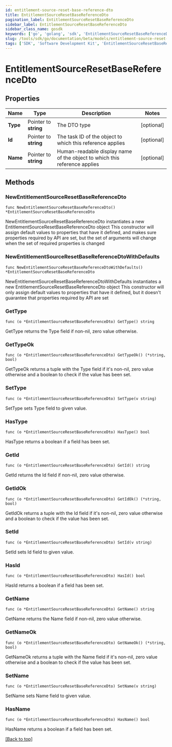 ```yaml
---
id: entitlement-source-reset-base-reference-dto
title: EntitlementSourceResetBaseReferenceDto
pagination_label: EntitlementSourceResetBaseReferenceDto
sidebar_label: EntitlementSourceResetBaseReferenceDto
sidebar_class_name: gosdk
keywords: ['go', 'golang', 'sdk', 'EntitlementSourceResetBaseReferenceDto'] 
slug: /tools/sdk/go/documentation/beta/models/entitlement-source-reset-base-reference-dto
tags: ['SDK', 'Software Development Kit', 'EntitlementSourceResetBaseReferenceDto']
---
```


# EntitlementSourceResetBaseReferenceDto

## Properties

Name | Type | Description | Notes
------------ | ------------- | ------------- | -------------
**Type** | Pointer to **string** | The DTO type | [optional] 
**Id** | Pointer to **string** | The task ID of the object to which this reference applies | [optional] 
**Name** | Pointer to **string** | Human-readable display name of the object to which this reference applies | [optional] 

## Methods

### NewEntitlementSourceResetBaseReferenceDto

`func NewEntitlementSourceResetBaseReferenceDto() *EntitlementSourceResetBaseReferenceDto`

NewEntitlementSourceResetBaseReferenceDto instantiates a new EntitlementSourceResetBaseReferenceDto object
This constructor will assign default values to properties that have it defined,
and makes sure properties required by API are set, but the set of arguments
will change when the set of required properties is changed

### NewEntitlementSourceResetBaseReferenceDtoWithDefaults

`func NewEntitlementSourceResetBaseReferenceDtoWithDefaults() *EntitlementSourceResetBaseReferenceDto`

NewEntitlementSourceResetBaseReferenceDtoWithDefaults instantiates a new EntitlementSourceResetBaseReferenceDto object
This constructor will only assign default values to properties that have it defined,
but it doesn't guarantee that properties required by API are set

### GetType

`func (o *EntitlementSourceResetBaseReferenceDto) GetType() string`

GetType returns the Type field if non-nil, zero value otherwise.

### GetTypeOk

`func (o *EntitlementSourceResetBaseReferenceDto) GetTypeOk() (*string, bool)`

GetTypeOk returns a tuple with the Type field if it's non-nil, zero value otherwise
and a boolean to check if the value has been set.

### SetType

`func (o *EntitlementSourceResetBaseReferenceDto) SetType(v string)`

SetType sets Type field to given value.

### HasType

`func (o *EntitlementSourceResetBaseReferenceDto) HasType() bool`

HasType returns a boolean if a field has been set.

### GetId

`func (o *EntitlementSourceResetBaseReferenceDto) GetId() string`

GetId returns the Id field if non-nil, zero value otherwise.

### GetIdOk

`func (o *EntitlementSourceResetBaseReferenceDto) GetIdOk() (*string, bool)`

GetIdOk returns a tuple with the Id field if it's non-nil, zero value otherwise
and a boolean to check if the value has been set.

### SetId

`func (o *EntitlementSourceResetBaseReferenceDto) SetId(v string)`

SetId sets Id field to given value.

### HasId

`func (o *EntitlementSourceResetBaseReferenceDto) HasId() bool`

HasId returns a boolean if a field has been set.

### GetName

`func (o *EntitlementSourceResetBaseReferenceDto) GetName() string`

GetName returns the Name field if non-nil, zero value otherwise.

### GetNameOk

`func (o *EntitlementSourceResetBaseReferenceDto) GetNameOk() (*string, bool)`

GetNameOk returns a tuple with the Name field if it's non-nil, zero value otherwise
and a boolean to check if the value has been set.

### SetName

`func (o *EntitlementSourceResetBaseReferenceDto) SetName(v string)`

SetName sets Name field to given value.

### HasName

`func (o *EntitlementSourceResetBaseReferenceDto) HasName() bool`

HasName returns a boolean if a field has been set.


[[Back to top]](#) 


